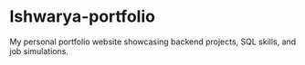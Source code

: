 # Ishwarya-portfolio
My personal portfolio website showcasing backend projects, SQL skills, and job simulations.

